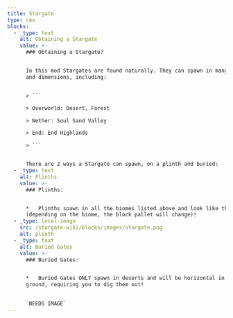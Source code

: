 ```yaml
---
title: Stargate
type: cms
blocks:
  - _type: text
    alt: Obtaining a Stargate
    value: >-
      ### Obtaining a Stargate?


      In this mod Stargates are found naturally. They can spawn in many biomes
      and dimensions, including:


      > ```

      > Overworld: Desert, Forest

      > Nether: Soul Sand Valley

      > End: End Highlands

      > ```


      There are 2 ways a Stargate can spawn, on a plinth and buried:
  - _type: text
    alt: Plinths
    value: >-
      ### Plinths:


      *   Plinths spawn in all the biomes listed above and look like this
      (depending on the biome, the block pallet will change)!
  - _type: local-image
    src: /stargate-wiki/blocks/images/stargate.png
    alt: plinth
  - _type: text
    alt: Buried Gates
    value: >-
      ### Buried Gates:


      *   Buried Gates ONLY spawn in deserts and will be horizontal in the
      ground, requiring you to dig them out!
          

      `NEEDS IMAGE`
---
```


